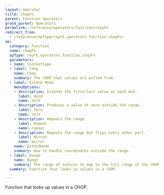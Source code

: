 ```yaml
---
layout: operator
title: chopFn
parent: Function Operators
grand_parent: Operators
permalink: /reference/operators/function/chopFn
redirect_from:
  - /reference/opType/raytk.operators.function.chopFn/
op:
  category: function
  name: chopFn
  opType: raytk.operators.function.chopFn
  parameters:
  - name: Contexttype
  - label: Chop
    name: Chop
    summary: The CHOP that values are pulled from.
  - label: Extend Mode
    menuOptions:
    - description: Extends the first/last value on each end.
      label: Hold
      name: hold
    - description: Produces a value of zero outside the range.
      label: Zero
      name: zero
    - description: Repeats the range.
      label: Repeat
      name: repeat
    - description: Repeats the range but flips every other part.
      label: Mirror
      name: mirror
    name: Extendmode
    summary: How to handle coordinates outside the range.
  - label: Range
    name: Range
    summary: The range of indices to map to the full range of the CHOP.
  summary: Function that looks up values in a CHOP.

---
```



Function that looks up values in a CHOP.